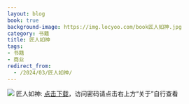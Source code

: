```yaml
---
layout: blog
book: true
background-image: https://img.locyoo.com/book匠人如神.jpg
category: 书籍
title: 匠人如神
tags:
- 书籍
- 商业
redirect_from:
  - /2024/03/匠人如神/
---
```

![](https://img.locyoo.com/book匠人如神.jpg)
匠人如神: <a name = "ref1" href="https://url18.ctfile.com/f/50983618-1439916007-d946bf?p=3619">点击下载</a>，访问密码请点击右上方“关于”自行查看